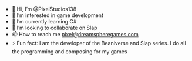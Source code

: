 - 👋 Hi, I’m @PixelStudios138
- 👀 I’m interested in game development
- 🌱 I’m currently learning C#
- 💞️ I’m looking to collaborate on Slap
- 📫 How to reach me pixel@dreamspheregames.com
- ⚡ Fun fact: I am the developer of the Beaniverse and Slap series. I do all the programming and composing for my games

<!---
PixelStudios138/PixelStudios138 is a ✨ special ✨ repository because its `README.md` (this file) appears on your GitHub profile.
You can click the Preview link to take a look at your changes.
--->
